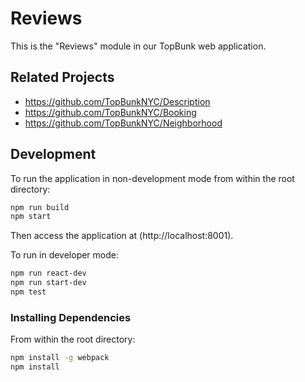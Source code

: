 # Reviews
This is the "Reviews" module in our TopBunk web application.


## Related Projects

  - https://github.com/TopBunkNYC/Description
  - https://github.com/TopBunkNYC/Booking
  - https://github.com/TopBunkNYC/Neighborhood 

## Development
To run the application in non-development mode from within the root directory: 
```sh
npm run build
npm start
```

Then access the application at (http://localhost:8001).

To run in developer mode:
```sh
npm run react-dev
npm run start-dev
npm test
```

### Installing Dependencies

From within the root directory:

```sh
npm install -g webpack
npm install
```